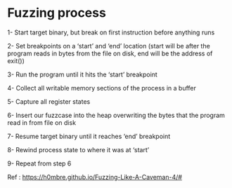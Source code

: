 # Fuzzing process


1- Start target binary, but break on first instruction before anything runs

2- Set breakpoints on a ‘start’ and ‘end’ location (start will be after the program reads in bytes from the file on disk, end will be the address of exit())

3- Run the program until it hits the ‘start’ breakpoint

4- Collect all writable memory sections of the process in a buffer

5- Capture all register states

6- Insert our fuzzcase into the heap overwriting the bytes that the program read in from file on disk

7- Resume target binary until it reaches ‘end’ breakpoint

8- Rewind process state to where it was at ‘start’

9- Repeat from step 6



Ref : https://h0mbre.github.io/Fuzzing-Like-A-Caveman-4/#
